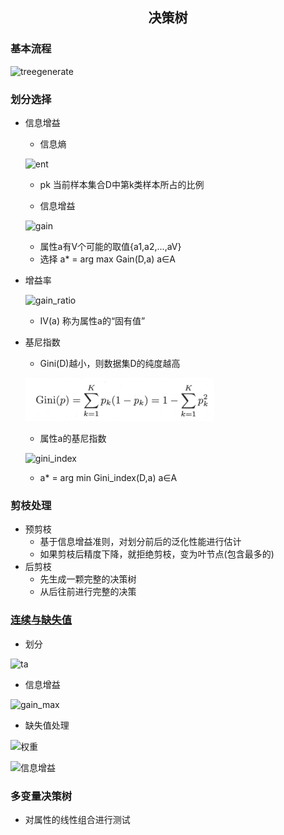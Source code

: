 ## <center>决策树</center>

### 基本流程
![treegenerate](../image/tg.png)

### 划分选择
* 信息增益
  - 信息熵 

  ![ent](../image/ent.png)

  - pk 当前样本集合D中第k类样本所占的比例
  
  - 信息增益

  ![gain](../image/gain.png)

  - 属性a有V个可能的取值{a1,a2,...,aV}
  - 选择 a* = arg max Gain(D,a) a∈A


* 增益率
  
  ![gain_ratio](../image/gain_ratio.png)

  - IV(a) 称为属性a的“固有值”

* 基尼指数
  - Gini(D)越小，则数据集D的纯度越高

  ![gini](../image/gini.png)

  - 属性a的基尼指数

  ![gini_index](../image/gini_index.png)

  - a* = arg min Gini_index(D,a) a∈A

### 剪枝处理
  * 预剪枝
    - 基于信息增益准则，对划分前后的泛化性能进行估计
    - 如果剪枝后精度下降，就拒绝剪枝，变为叶节点(包含最多的)
  * 后剪枝
    - 先生成一颗完整的决策树
    - 从后往前进行完整的决策

### [连续与缺失值](./gain.cpp)
  * 划分

  ![ta](../image/ta.png)
  
  * 信息增益

  ![gain_max](../image/gain_max.png)

  * 缺失值处理

  ![权重](../image/ppr.png)

  ![信息增益](../image/xxzy.png)

### 多变量决策树
  * 对属性的线性组合进行测试